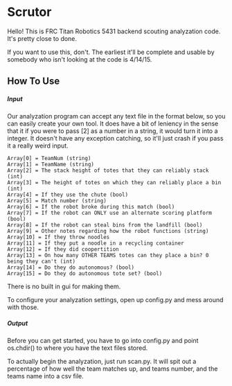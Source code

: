 # Scrutor
Hello! This is FRC Titan Robotics 5431 backend scouting analyzation code. It's pretty close to done.

If you want to use this, don't. The earliest it'll be complete and usable by somebody who isn't looking at the code is 4/14/15.

## How To Use

##### Input 

Our analyzation program can accept any text file in the format below, so you can easily create your own tool. It does have a bit of leniency in the sense that it if you were to pass [2] as a number in a string, it would turn it into a integer. It doesn't have any exception catching, so it'll just crash if you pass it a really weird input.

```
Array[0] = TeamNum (string)
Array[1] = TeamName (string)
Array[2] = The stack height of totes that they can reliably stack (int)
Array[3] = The height of totes on which they can reliably place a bin (int)
Array[4] = If they use the chute (bool)
Array[5] = Match number (string)
Array[6] = If the robot broke during this match (bool)
Array[7] = If the robot can ONLY use an alternate scoring platform (bool) 
Array[8] = If the robot can steal bins from the landfill (bool)
Array[9] = Other notes regarding how the robot functions (string)
Array[10] = If they throw noodles
Array[11] = If they put a noodle in a recycling container
Array[12] = If they did coopertition
Array[13] = On how many OTHER TEAMS totes can they place a bin? 0 being they can't (int)
Array[14] = Do they do autonomous? (bool) 
Array[15] = Do they do autonomous tote set? (bool)
```
There is no built in gui for making them.

To configure your analyzation settings, open up config.py and mess around with those.

#####  Output

Before you can get started, you have to go into config.py and point os.chdir() to where you have the text files stored.

To actually begin the analyzation, just run scan.py. It will spit out a percentage of how well the team matches up, and teams number, and the teams name into a csv file.








